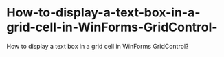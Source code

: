 # How-to-display-a-text-box-in-a-grid-cell-in-WinForms-GridControl-
How to display a text box in a grid cell in WinForms GridControl?
